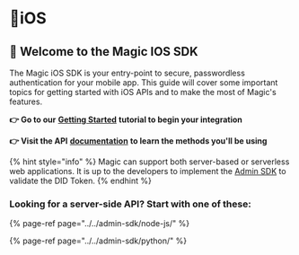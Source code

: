 # 📱iOS

## 🚀 Welcome to the Magic IOS SDK

The Magic iOS SDK is your entry-point to secure, passwordless authentication for your mobile app. This guide will cover some important topics for getting started with iOS APIs and to make the most of Magic's features.

**👉 Go to our** [**Getting Started**](get-started.md) **tutorial to begin your integration**

**👉 Visit the API** [**documentation**](sdk/) **to learn the methods you'll be using**

{% hint style="info" %}
Magic can support both server-based or serverless web applications. It is up to the developers to implement the [Admin SDK](../../admin-sdk/node-js/) to validate the DID Token.
{% endhint %}

### Looking for a server-side API? Start with one of these:

{% page-ref page="../../admin-sdk/node-js/" %}

{% page-ref page="../../admin-sdk/python/" %}



